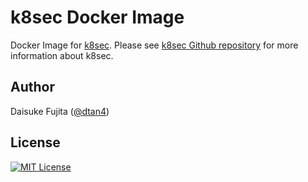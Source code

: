# k8sec Docker Image

Docker Image for [k8sec](https://github.com/dtan4/k8sec).
Please see [k8sec Github repository](https://github.com/dtan4/k8sec) for more information about k8sec.

## Author

Daisuke Fujita ([@dtan4](https://github.com/dtan4))

## License

[![MIT License](http://img.shields.io/badge/license-MIT-blue.svg?style=flat)](LICENSE)
